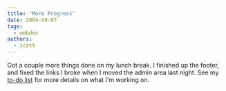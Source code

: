 ```yaml
---
title: 'More Progress'
date: 2004-09-07
tags:
  - webdev
authors:
  - scott
---
```


Got a couple more things done on my lunch break. I finished up the footer, and fixed the links I broke when I moved the admin area last night. See my [to-do list](/blog/2004/blog-to-do-list/) for more details on what I'm working on.
